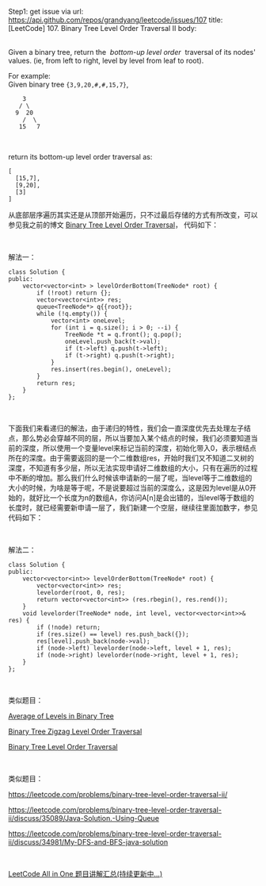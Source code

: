 Step1: get issue via url: https://api.github.com/repos/grandyang/leetcode/issues/107 
 title:[LeetCode] 107. Binary Tree Level Order Traversal II 
 body:  
  

Given a binary tree, return the  _bottom-up level order_  traversal of its nodes' values. (ie, from left to right, level by level from leaf to root).

For example:  
Given binary tree `{3,9,20,#,#,15,7}`,
    
    
        3
       / \
      9  20
        /  \
       15   7
    

 

return its bottom-up level order traversal as:
    
    
    [
      [15,7],
      [9,20],
      [3]
    ]  
      
    

从底部层序遍历其实还是从顶部开始遍历，只不过最后存储的方式有所改变，可以参见我之前的博文 [Binary Tree Level Order Traversal](http://www.cnblogs.com/grandyang/p/4051321.html)， 代码如下：

 

解法一：
    
    
    class Solution {
    public:
        vector<vector<int> > levelOrderBottom(TreeNode* root) {
            if (!root) return {};
            vector<vector<int>> res;
            queue<TreeNode*> q{{root}};
            while (!q.empty()) {
                vector<int> oneLevel;
                for (int i = q.size(); i > 0; --i) {
                    TreeNode *t = q.front(); q.pop();
                    oneLevel.push_back(t->val);
                    if (t->left) q.push(t->left);
                    if (t->right) q.push(t->right);
                }
                res.insert(res.begin(), oneLevel);
            }
            return res;
        }
    };

 

下面我们来看递归的解法，由于递归的特性，我们会一直深度优先去处理左子结点，那么势必会穿越不同的层，所以当要加入某个结点的时候，我们必须要知道当前的深度，所以使用一个变量level来标记当前的深度，初始化带入0，表示根结点所在的深度。由于需要返回的是一个二维数组res，开始时我们又不知道二叉树的深度，不知道有多少层，所以无法实现申请好二维数组的大小，只有在遍历的过程中不断的增加。那么我们什么时候该申请新的一层了呢，当level等于二维数组的大小的时候，为啥是等于呢，不是说要超过当前的深度么，这是因为level是从0开始的，就好比一个长度为n的数组A，你访问A[n]是会出错的，当level等于数组的长度时，就已经需要新申请一层了，我们新建一个空层，继续往里面加数字，参见代码如下：

 

解法二：
    
    
    class Solution {
    public:
        vector<vector<int>> levelOrderBottom(TreeNode* root) {
            vector<vector<int>> res;
            levelorder(root, 0, res);
            return vector<vector<int>> (res.rbegin(), res.rend());
        }
        void levelorder(TreeNode* node, int level, vector<vector<int>>& res) {
            if (!node) return;
            if (res.size() == level) res.push_back({});
            res[level].push_back(node->val);
            if (node->left) levelorder(node->left, level + 1, res);
            if (node->right) levelorder(node->right, level + 1, res);
        }
    };

 

类似题目：

[Average of Levels in Binary Tree](http://www.cnblogs.com/grandyang/p/7259209.html)

[Binary Tree Zigzag Level Order Traversal](http://www.cnblogs.com/grandyang/p/4297009.html)

[Binary Tree Level Order Traversal](http://www.cnblogs.com/grandyang/p/4051321.html)

 

类似题目：

<https://leetcode.com/problems/binary-tree-level-order-traversal-ii/>

<https://leetcode.com/problems/binary-tree-level-order-traversal-ii/discuss/35089/Java-Solution.-Using-Queue>

<https://leetcode.com/problems/binary-tree-level-order-traversal-ii/discuss/34981/My-DFS-and-BFS-java-solution>

 

[LeetCode All in One 题目讲解汇总(持续更新中...)](http://www.cnblogs.com/grandyang/p/4606334.html)
